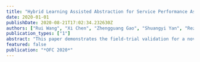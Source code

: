 ```yaml
---
title: "Hybrid Learning Assisted Abstraction for Service Performance Assessment Over Multi-Domain Optical Networks"
date: 2020-01-01
publishDate: 2020-08-21T17:02:34.232630Z
authors: ["Rui Wang", "Xi Chen", "Zhengguang Gao", "Shuangyi Yan", "Reza Nejabati", "Dimitra Simeonidou"]
publication_types: ["1"]
abstract: "This paper demonstrates the field-trial validation for a novel machine learning-assisted lightpath abstraction strategy in multi-domain optical network scenarios. The proposed abstraction framework shows high accuracy for dynamic optical networks with 0.44 dB estimation error."
featured: false
publication: "*OFC 2020*"
---
```


